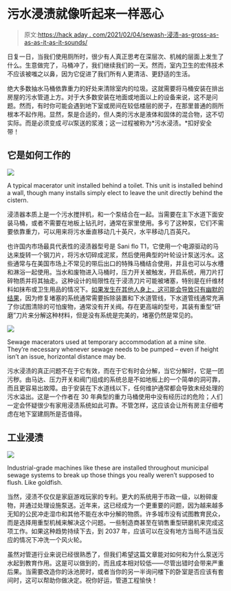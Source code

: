 # 污水浸渍就像听起来一样恶心

> 原文:[https://hack aday . com/2021/02/04/sewash-浸渍-as-gross-as-as-as-it-as-it-sounds/](https://hackaday.com/2021/02/04/sewage-maceration-is-as-gross-as-it-sounds/)

日复一日，当我们使用厕所时，很少有人真正思考在深层次、机械的层面上发生了什么。生意做完了，马桶冲了，我们继续我们的一天。然而，室内卫生的宏伟技术不应该被嗤之以鼻，因为它促进了我们所有人更清洁、更舒适的生活。

绝大多数抽水马桶依靠重力的好处来清除室内的垃圾。这就需要将马桶安装在排出房屋的污水管道上方。对于大多数安装在地面或地面以上的设备来说，这不是问题。然而，有时你可能会遇到地下室或房间在较低楼层的房子，在那里普通的厕所根本不起作用。显然，泵是合适的，但人类的污水是液体和固体的混合物，这不切实际。而是必须变成*可以*泵送的浆液；这一过程被称为*污水浸渍。*扣好安全带！

## 它是如何工作的

![](../Images/bc9574091b5dce7ca8bd22fae5e3da63.png)

A typical macerator unit installed behind a toilet. This unit is installed behind a wall, though many installs simply elect to leave the unit directly behind the cistern.

浸渍器本质上是一个污水搅拌机，和一个泵结合在一起。当需要在主下水道下面安装马桶，或者不需要在地板上钻孔时，通常在家里使用。多亏了这种泵，它们不需要依靠重力，可以用来将污水垂直移动几十英尺，水平移动几百英尺。

也许国内市场最具代表性的浸渍器型号是 Sani flo T1，它使用一个电源驱动的马达来旋转一个钢刀片，将污水切碎成泥浆，然后使用典型的叶轮设计泵送污水。这些通常与在美国市场上不常见的带后出口的特殊马桶结合使用，并且也可以与水槽和淋浴一起使用。当水和废物进入马桶时，压力开关被触发，开启系统，用刀片打碎物质并将其抽走。这种设计的局限性在于浸渍刀片可能被堵塞，特别是在纤维材料如抹布或卫生用品的情况下。[如果发生在其他人身上，这可能会导致只有幽默的结果](http://www.diyfaq.org.uk/humour.html#saniflo)，因为修复堵塞的系统通常需要拆除装置和下水道管线，下水道管线通常充满了你试图清除的可怕废物，通常没有开关阀。存在更高端的型号，其装有重型“研磨”刀片来分解这种材料，但是没有系统是完美的，堵塞仍然是常见的。

![](../Images/8066781a934af0e3437a00ca87aacbc2.png)

Sewage macerators used at temporary accommodation at a mine site. They’re necessary whenever sewage needs to be pumped – even if height isn’t an issue, horizontal distance may be.

污水浸渍的真正问题不在于它有效，而在于它有时会分解，当它分解时，它是一团污秽。由马达、压力开关和阀门组成的系统总是不如地板上的一个简单的洞可靠，而且更容易出故障。由于安装在下水道线以下，任何维护通常都会导致未经处理的污水溢出。这是一个作者在 30 年典型的重力马桶使用中没有经历过的危险；人们一定会怀疑很少有家用浸渍系统如此可靠。不管怎样，这应该会让所有房主仔细考虑在地下室建厕所是否值得。

## 工业浸渍

![](../Images/ffb97166dcd77177cceb7be9c390ff00.png)

Industrial-grade machines like these are installed throughout municipal sewage systems to break up those things you really weren’t supposed to flush. Like goldfish.

当然，浸渍不仅仅是家庭游戏玩家的专利。更大的系统用于市政一级，以粉碎废物，并通过处理设施泵送。近年来，这已经成为一个更重要的问题，因为越来越多无知的公民冲走湿巾和其他不能在水中分解的物质。许多城市没有试图教育民众，而是选择用重型机械来解决这个问题。一些制造商甚至在销售重型研磨机来完成这项工作。如果这种趋势持续下去，到 2037 年，应该可以在没有地方当局不适当反应的情况下冲洗一个风火轮。

虽然对管道行业来说已经很熟悉了，但我们希望这篇文章能对如何和为什么泵送污水起到教育作用。这是可以做到的，而且成本相对较低——尽管出错时会带来严重后果。当需要改造你的泳池房时，或者当你的另一半询问楼下的卧室是否应该有套间时，这可以帮助你做决定。祝你好运，管道工程愉快！